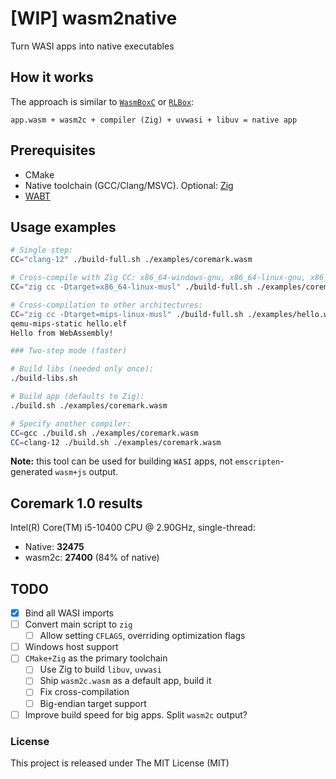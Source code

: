 # [WIP] wasm2native

Turn WASI apps into native executables

## How it works

The approach is similar to [`WasmBoxC`](https://kripken.github.io/blog/wasm/2020/07/27/wasmboxc.html) or [`RLBox`](https://hacks.mozilla.org/2020/02/securing-firefox-with-webassembly/):

```log
app.wasm + wasm2c + compiler (Zig) + uvwasi + libuv = native app
```

## Prerequisites

- CMake
- Native toolchain (GCC/Clang/MSVC). Optional: [Zig](https://github.com/ziglang/zig/releases/latest)
- [WABT](https://github.com/WebAssembly/wabt/releases/latest)

## Usage examples

```sh
# Single step:
CC="clang-12" ./build-full.sh ./examples/coremark.wasm

# Cross-compile with Zig CC: x86_64-windows-gnu, x86_64-linux-gnu, x86_64-macos-gnu
CC="zig cc -Dtarget=x86_64-linux-musl" ./build-full.sh ./examples/coremark.wasm

# Cross-compilation to other architectures:
CC="zig cc -Dtarget=mips-linux-musl" ./build-full.sh ./examples/hello.wasm
qemu-mips-static hello.elf
Hello from WebAssembly!

### Two-step mode (faster)

# Build libs (needed only once):
./build-libs.sh

# Build app (defaults to Zig):
./build.sh ./examples/coremark.wasm

# Specify another compiler:
CC=gcc ./build.sh ./examples/coremark.wasm
CC=clang-12 ./build.sh ./examples/coremark.wasm
```

**Note:** this tool can be used for building `WASI` apps, not `emscripten`-generated `wasm+js` output.

## Coremark 1.0 results

Intel(R) Core(TM) i5-10400 CPU @ 2.90GHz, single-thread:
- Native: **32475**
- wasm2c: **27400** (84% of native)

## TODO

- [x] Bind all WASI imports
- [ ] Convert main script to `zig`
    - [ ] Allow setting `CFLAGS`, overriding optimization flags
- [ ] Windows host support
- [ ] `CMake+Zig` as the primary toolchain
    - [ ] Use Zig to build `libuv`, `uvwasi`
    - [ ] Ship `wasm2c.wasm` as a default app, build it
    - [ ] Fix cross-compilation
    - [ ] Big-endian target support
- [ ] Improve build speed for big apps. Split `wasm2c` output?

### License
This project is released under The MIT License (MIT)

<!-- wasm2exe wasm2elf compiler toolchain -->
